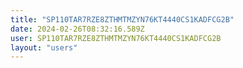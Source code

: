 ```yaml
---
title: "SP110TAR7RZE8ZTHMTMZYN76KT4440CS1KADFCG2B"
date: 2024-02-26T08:32:16.589Z
user: SP110TAR7RZE8ZTHMTMZYN76KT4440CS1KADFCG2B
layout: "users"
---
```

    